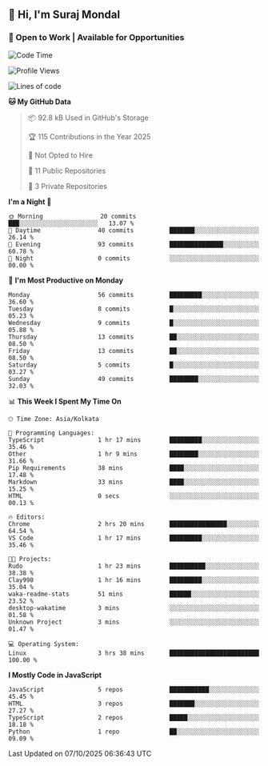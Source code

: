 ## 👋 Hi, I'm Suraj Mondal
### 🚀 Open to Work | Available for Opportunities

<!--START_SECTION:waka-->
![Code Time](http://img.shields.io/badge/Code%20Time-6%20hrs%202%20mins-blue)

![Profile Views](http://img.shields.io/badge/Profile%20Views-214-blue)

![Lines of code](https://img.shields.io/badge/From%20Hello%20World%20I%27ve%20Written-99.4%20thousand%20lines%20of%20code-blue)

**🐱 My GitHub Data** 

> 📦 92.8 kB Used in GitHub's Storage 
 > 
> 🏆 115 Contributions in the Year 2025
 > 
> 🚫 Not Opted to Hire
 > 
> 📜 11 Public Repositories 
 > 
> 🔑 3 Private Repositories 
 > 
**I'm a Night 🦉** 

```text
🌞 Morning                20 commits          ███░░░░░░░░░░░░░░░░░░░░░░   13.07 % 
🌆 Daytime                40 commits          ███████░░░░░░░░░░░░░░░░░░   26.14 % 
🌃 Evening                93 commits          ███████████████░░░░░░░░░░   60.78 % 
🌙 Night                  0 commits           ░░░░░░░░░░░░░░░░░░░░░░░░░   00.00 % 
```
📅 **I'm Most Productive on Monday** 

```text
Monday                   56 commits          █████████░░░░░░░░░░░░░░░░   36.60 % 
Tuesday                  8 commits           █░░░░░░░░░░░░░░░░░░░░░░░░   05.23 % 
Wednesday                9 commits           █░░░░░░░░░░░░░░░░░░░░░░░░   05.88 % 
Thursday                 13 commits          ██░░░░░░░░░░░░░░░░░░░░░░░   08.50 % 
Friday                   13 commits          ██░░░░░░░░░░░░░░░░░░░░░░░   08.50 % 
Saturday                 5 commits           █░░░░░░░░░░░░░░░░░░░░░░░░   03.27 % 
Sunday                   49 commits          ████████░░░░░░░░░░░░░░░░░   32.03 % 
```


📊 **This Week I Spent My Time On** 

```text
🕑︎ Time Zone: Asia/Kolkata

💬 Programming Languages: 
TypeScript               1 hr 17 mins        █████████░░░░░░░░░░░░░░░░   35.46 % 
Other                    1 hr 9 mins         ████████░░░░░░░░░░░░░░░░░   31.66 % 
Pip Requirements         38 mins             ████░░░░░░░░░░░░░░░░░░░░░   17.48 % 
Markdown                 33 mins             ████░░░░░░░░░░░░░░░░░░░░░   15.25 % 
HTML                     0 secs              ░░░░░░░░░░░░░░░░░░░░░░░░░   00.13 % 

🔥 Editors: 
Chrome                   2 hrs 20 mins       ████████████████░░░░░░░░░   64.54 % 
VS Code                  1 hr 17 mins        █████████░░░░░░░░░░░░░░░░   35.46 % 

🐱‍💻 Projects: 
Rudo                     1 hr 23 mins        ██████████░░░░░░░░░░░░░░░   38.38 % 
Clay990                  1 hr 16 mins        █████████░░░░░░░░░░░░░░░░   35.04 % 
waka-readme-stats        51 mins             ██████░░░░░░░░░░░░░░░░░░░   23.52 % 
desktop-wakatime         3 mins              ░░░░░░░░░░░░░░░░░░░░░░░░░   01.58 % 
Unknown Project          3 mins              ░░░░░░░░░░░░░░░░░░░░░░░░░   01.47 % 

💻 Operating System: 
Linux                    3 hrs 38 mins       █████████████████████████   100.00 % 
```

**I Mostly Code in JavaScript** 

```text
JavaScript               5 repos             ███████████░░░░░░░░░░░░░░   45.45 % 
HTML                     3 repos             ███████░░░░░░░░░░░░░░░░░░   27.27 % 
TypeScript               2 repos             █████░░░░░░░░░░░░░░░░░░░░   18.18 % 
Python                   1 repo              ██░░░░░░░░░░░░░░░░░░░░░░░   09.09 % 
```




 Last Updated on 07/10/2025 06:36:43 UTC
<!--END_SECTION:waka-->

